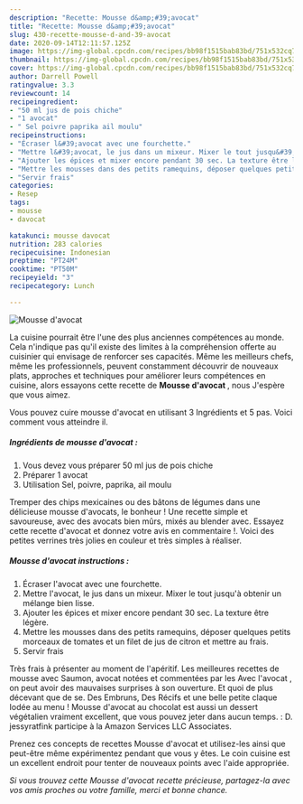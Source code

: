 ```yaml
---
description: "Recette: Mousse d&amp;#39;avocat"
title: "Recette: Mousse d&amp;#39;avocat"
slug: 430-recette-mousse-d-and-39-avocat
date: 2020-09-14T12:11:57.125Z
image: https://img-global.cpcdn.com/recipes/bb98f1515bab83bd/751x532cq70/mousse-davocat-photo-principale-de-la-recette.jpg
thumbnail: https://img-global.cpcdn.com/recipes/bb98f1515bab83bd/751x532cq70/mousse-davocat-photo-principale-de-la-recette.jpg
cover: https://img-global.cpcdn.com/recipes/bb98f1515bab83bd/751x532cq70/mousse-davocat-photo-principale-de-la-recette.jpg
author: Darrell Powell
ratingvalue: 3.3
reviewcount: 14
recipeingredient:
- "50 ml jus de pois chiche"
- "1 avocat"
- " Sel poivre paprika ail moulu"
recipeinstructions:
- "Écraser l&#39;avocat avec une fourchette."
- "Mettre l&#39;avocat, le jus dans un mixeur. Mixer le tout jusqu&#39;à obtenir un mélange bien lisse."
- "Ajouter les épices et mixer encore pendant 30 sec. La texture être légère."
- "Mettre les mousses dans des petits ramequins, déposer quelques petits morceaux de tomates et un filet de jus de citron et mettre au frais."
- "Servir frais"
categories:
- Resep
tags:
- mousse
- davocat

katakunci: mousse davocat 
nutrition: 283 calories
recipecuisine: Indonesian
preptime: "PT24M"
cooktime: "PT50M"
recipeyield: "3"
recipecategory: Lunch

---
```



![Mousse d&#39;avocat](https://img-global.cpcdn.com/recipes/bb98f1515bab83bd/751x532cq70/mousse-davocat-photo-principale-de-la-recette.jpg)

La cuisine pourrait être l'une des plus anciennes compétences au monde. Cela n'indique pas qu'il existe des limites à la compréhension offerte au cuisinier qui envisage de renforcer ses capacités. Même les meilleurs chefs, même les professionnels, peuvent constamment découvrir de nouveaux plats, approches et techniques pour améliorer leurs compétences en cuisine, alors essayons cette recette de <strong> Mousse d&#39;avocat </strong>, nous J'espère que vous aimez.

<!--inarticleads1-->

Vous pouvez cuire mousse d&#39;avocat en utilisant 3 Ingrédients et 5 pas. Voici comment vous atteindre il.

##### Ingrédients de mousse d&#39;avocat :

1. Vous devez vous préparer 50 ml jus de pois chiche
1. Préparer 1 avocat
1. Utilisation  Sel, poivre, paprika, ail moulu


Tremper des chips mexicaines ou des bâtons de légumes dans une délicieuse mousse d&#39;avocats, le bonheur ! Une recette simple et savoureuse, avec des avocats bien mûrs, mixés au blender avec. Essayez cette recette d&#39;avocat et donnez votre avis en commentaire !. Voici des petites verrines très jolies en couleur et très simples à réaliser. 

<!--inarticleads2-->

##### Mousse d&#39;avocat instructions :

1. Écraser l&#39;avocat avec une fourchette.
1. Mettre l&#39;avocat, le jus dans un mixeur. Mixer le tout jusqu&#39;à obtenir un mélange bien lisse.
1. Ajouter les épices et mixer encore pendant 30 sec. La texture être légère.
1. Mettre les mousses dans des petits ramequins, déposer quelques petits morceaux de tomates et un filet de jus de citron et mettre au frais.
1. Servir frais


Très frais à présenter au moment de l&#39;apéritif. Les meilleures recettes de mousse avec Saumon, avocat notées et commentées par les Avec l&#39;avocat , on peut avoir des mauvaises surprises à son ouverture. Et quoi de plus décevant que de se. Des Embruns, Des Récifs et une belle petite claque Iodée au menu ! Mousse d&#39;avocat au chocolat est aussi un dessert végétalien vraiment excellent, que vous pouvez jeter dans aucun temps. : D. jessyratfink participe à la Amazon Services LLC Associates. 

<!--inarticleads1-->

<p>
Prenez ces concepts de recettes Mousse d&#39;avocat et utilisez-les ainsi que peut-être même expérimentez pendant que vous y êtes. Le coin cuisine est un excellent endroit pour tenter de nouveaux points avec l'aide appropriée.
</p>

<p>
<i>Si vous trouvez cette Mousse d&#39;avocat recette précieuse, partagez-la avec vos amis proches ou votre famille, merci et bonne chance.</i>
</p>
